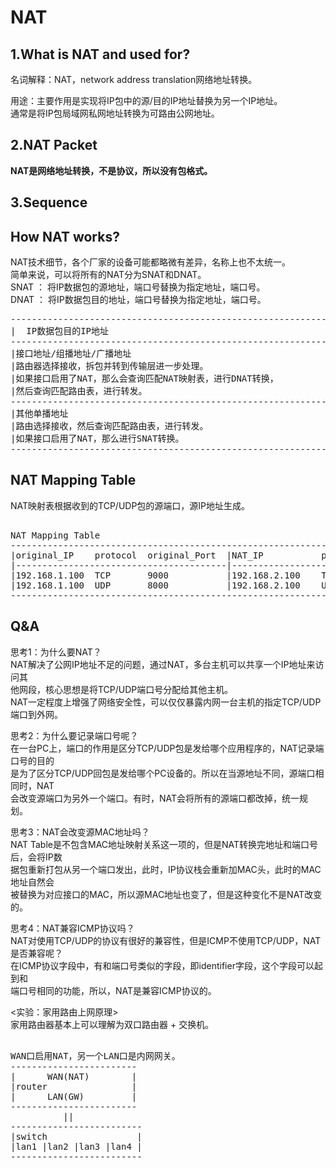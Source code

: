 # NAT   
  
## 1.What is NAT and used for?  
名词解释：NAT，network address translation网络地址转换。  
  
用途：主要作用是实现将IP包中的源/目的IP地址替换为另一个IP地址。  
通常是将IP包局域网私网地址转换为可路由公网地址。  
  
## 2.NAT Packet
**NAT是网络地址转换，不是协议，所以没有包格式。**  
  
## 3.Sequence 

## How NAT works?    
NAT技术细节，各个厂家的设备可能都略微有差异，名称上也不太统一。      
简单来说，可以将所有的NAT分为SNAT和DNAT。      
SNAT ： 将IP数据包的源地址，端口号替换为指定地址，端口号。      
DNAT ： 将IP数据包目的地址，端口号替换为指定地址，端口号。      
  
<pre>
---------------------------------------------------------------
|  IP数据包目的IP地址
---------------------------------------------------------------
|接口地址/组播地址/广播地址
|路由器选择接收，拆包并转到传输层进一步处理。
|如果接口启用了NAT，那么会查询匹配NAT映射表，进行DNAT转换，
|然后查询匹配路由表，进行转发。
---------------------------------------------------------------
|其他单播地址
|路由选择接收，然后查询匹配路由表，进行转发。
|如果接口启用了NAT，那么进行SNAT转换。
---------------------------------------------------------------
</pre>

## NAT Mapping Table
NAT映射表根据收到的TCP/UDP包的源端口，源IP地址生成。  
<pre>  
NAT Mapping Table  
--------------------------------------------------------------------------------  
|original_IP    protocol  original_Port  |NAT_IP           protocol   NAT_Port  
|----------------------------------------|--------------------------------------  
|192.168.1.100  TCP       9000           |192.168.2.100    TCP        6000  
|192.168.1.100  UDP       8000           |192.168.2.100    UDP        6001  
--------------------------------------------------------------------------------  
</pre>  
    
## Q&A
思考1：为什么要NAT？    
NAT解决了公网IP地址不足的问题，通过NAT，多台主机可以共享一个IP地址来访问其    
他网段，核心思想是将TCP/UDP端口号分配给其他主机。    
NAT一定程度上增强了网络安全性，可以仅仅暴露内网一台主机的指定TCP/UDP端口到外网。    
    
思考2：为什么要记录端口号呢？      
在一台PC上，端口的作用是区分TCP/UDP包是发给哪个应用程序的，NAT记录端口号的目的      
是为了区分TCP/UDP回包是发给哪个PC设备的。所以在当源地址不同，源端口相同时，NAT      
会改变源端口为另外一个端口。有时，NAT会将所有的源端口都改掉，统一规划。      
    
思考3：NAT会改变源MAC地址吗？      
NAT Table是不包含MAC地址映射关系这一项的，但是NAT转换完地址和端口号后，会将IP数      
据包重新打包从另一个端口发出，此时，IP协议栈会重新加MAC头，此时的MAC地址自然会      
被替换为对应接口的MAC，所以源MAC地址也变了，但是这种变化不是NAT改变的。        
    
思考4：NAT兼容ICMP协议吗？    
NAT对使用TCP/UDP的协议有很好的兼容性，但是ICMP不使用TCP/UDP，NAT是否兼容呢？    
在ICMP协议字段中，有和端口号类似的字段，即identifier字段，这个字段可以起到和    
端口号相同的功能，所以，NAT是兼容ICMP协议的。    
    
<实验：家用路由上网原理>      
家用路由器基本上可以理解为双口路由器 + 交换机。  
<pre>  
WAN口启用NAT，另一个LAN口是内网网关。  
------------------------  
|      WAN(NAT)        |  
|router                |  
|      LAN(GW)         |  
------------------------  
          ||  
-------------------------  
|switch                 |  
|lan1 |lan2 |lan3 |lan4 |  
-------------------------  
</pre>  
